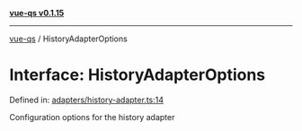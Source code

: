 [**vue-qs v0.1.15**](../README.md)

***

[vue-qs](../README.md) / HistoryAdapterOptions

# Interface: HistoryAdapterOptions

Defined in: [adapters/history-adapter.ts:14](https://github.com/iamsomraj/vue-qs/blob/2515abe5c25afff0f87351153aa1684c958bdf3f/src/adapters/history-adapter.ts#L14)

Configuration options for the history adapter
